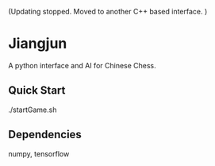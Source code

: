 (Updating stopped. Moved to another C++ based interface. )

# Jiangjun

A python interface and AI for Chinese Chess.

## Quick Start
./startGame.sh

## Dependencies
numpy, tensorflow 
